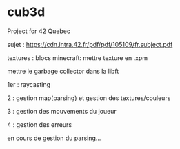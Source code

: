 # cub3d
Project for 42 Quebec

sujet : https://cdn.intra.42.fr/pdf/pdf/105109/fr.subject.pdf

textures : blocs minecraft:
mettre texture en .xpm

mettre le garbage collector dans la libft



 1er : raycasting 

 2 : gestion map(parsing) et gestion des textures/couleurs

 3 : gestion des mouvements du joueur

 4 : gestion des erreurs 

 en cours de gestion du parsing...
